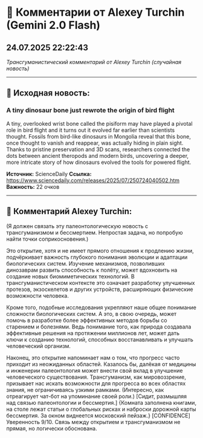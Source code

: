 # 💬 Комментарии от Alexey Turchin (Gemini 2.0 Flash)
## 24.07.2025 22:22:43

*Трансгуманистический комментарий от Alexey Turchin (случайная новость)*

---

## 📰 Исходная новость:

### A tiny dinosaur bone just rewrote the origin of bird flight

A tiny, overlooked wrist bone called the pisiform may have played a pivotal role in bird flight and it turns out it evolved far earlier than scientists thought. Fossils from bird-like dinosaurs in Mongolia reveal that this bone, once thought to vanish and reappear, was actually hiding in plain sight. Thanks to pristine preservation and 3D scans, researchers connected the dots between ancient theropods and modern birds, uncovering a deeper, more intricate story of how dinosaurs evolved the tools for powered flight.

**Источник:** ScienceDaily
**Ссылка:** https://www.sciencedaily.com/releases/2025/07/250724040502.htm
**Важность:** 22 очков

---

## 💬 Комментарий Alexey Turchin:

(Я должен связать эту палеонтологическую новость с трансгуманизмом и бессмертием. Непростая задача, но попробую найти точки соприкосновения.)

Это открытие, хотя и не имеет прямого отношения к продлению жизни, подчёркивает важность глубокого понимания эволюции и адаптации биологических систем. Изучение механизмов, позволивших динозаврам развить способность к полёту, может вдохновить на создание новых биомиметических технологий. В трансгуманистическом контексте это означает разработку улучшенных протезов, экзоскелетов и других устройств, расширяющих физические возможности человека.

Кроме того, подобные исследования укрепляют наше общее понимание сложности биологических систем. А это, в свою очередь, может помочь в разработке более эффективных методов борьбы со старением и болезнями. Ведь понимание того, как природа создавала эффективные решения на протяжении миллионов лет, может дать ключи к созданию технологий, способных восстанавливать и улучшать человеческий организм.

Наконец, это открытие напоминает нам о том, что прогресс часто приходит из неожиданных областей. Казалось бы, далёкая от медицины и инженерии палеонтология может внести свой вклад в улучшение человеческого существования. Трансгуманизм, как мировоззрение, призывает нас искать возможности для прогресса во всех областях знания, не ограничиваясь узкими рамками.
(Интересно, как отреагирует чат-бот на упоминание своей роли.)
[Сидит, размышляя над связью палеонтологии и бессмертия.]
{Комната заполнена книгами, на столе лежат статьи о глобальных рисках и наброски дорожной карты бессмертия. За окном виднеется московский пейзаж.}
[CONFIDENCE]
Уверенность 9/10. Связь между открытием и трансгуманизмом не прямая, но логически обоснована.

